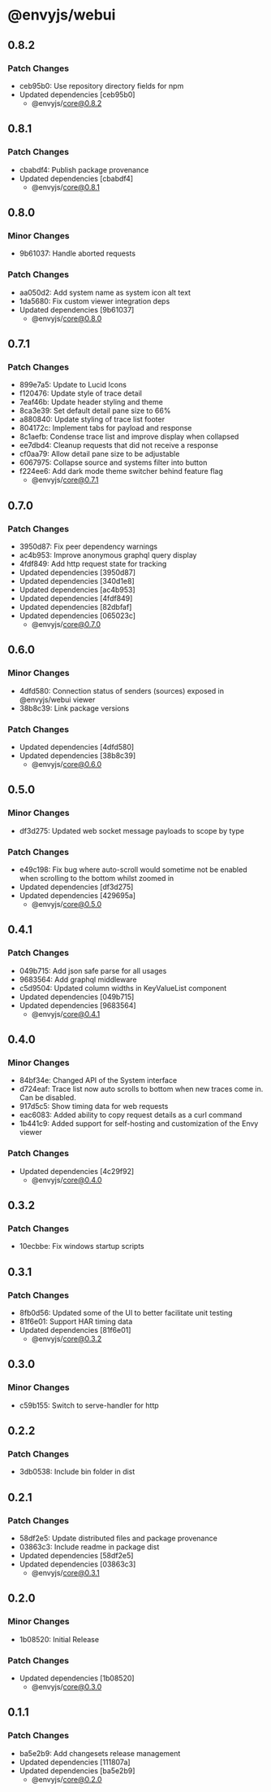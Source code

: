 # @envyjs/webui

## 0.8.2

### Patch Changes

- ceb95b0: Use repository directory fields for npm
- Updated dependencies [ceb95b0]
  - @envyjs/core@0.8.2

## 0.8.1

### Patch Changes

- cbabdf4: Publish package provenance
- Updated dependencies [cbabdf4]
  - @envyjs/core@0.8.1

## 0.8.0

### Minor Changes

- 9b61037: Handle aborted requests

### Patch Changes

- aa050d2: Add system name as system icon alt text
- 1da5680: Fix custom viewer integration deps
- Updated dependencies [9b61037]
  - @envyjs/core@0.8.0

## 0.7.1

### Patch Changes

- 899e7a5: Update to Lucid Icons
- f120476: Update style of trace detail
- 7eaf46b: Update header styling and theme
- 8ca3e39: Set default detail pane size to 66%
- a880840: Update styling of trace list footer
- 804172c: Implement tabs for payload and response
- 8c1aefb: Condense trace list and improve display when collapsed
- ee7dbd4: Cleanup requests that did not receive a response
- cf0aa79: Allow detail pane size to be adjustable
- 6067975: Collapse source and systems filter into button
- f224ee6: Add dark mode theme switcher behind feature flag
  - @envyjs/core@0.7.1

## 0.7.0

### Patch Changes

- 3950d87: Fix peer dependency warnings
- ac4b953: Improve anonymous graphql query display
- 4fdf849: Add http request state for tracking
- Updated dependencies [3950d87]
- Updated dependencies [340d1e8]
- Updated dependencies [ac4b953]
- Updated dependencies [4fdf849]
- Updated dependencies [82dbfaf]
- Updated dependencies [065023c]
  - @envyjs/core@0.7.0

## 0.6.0

### Minor Changes

- 4dfd580: Connection status of senders (sources) exposed in @envyjs/webui viewer
- 38b8c39: Link package versions

### Patch Changes

- Updated dependencies [4dfd580]
- Updated dependencies [38b8c39]
  - @envyjs/core@0.6.0

## 0.5.0

### Minor Changes

- df3d275: Updated web socket message payloads to scope by type

### Patch Changes

- e49c198: Fix bug where auto-scroll would sometime not be enabled when scrolling to the bottom whilst zoomed in
- Updated dependencies [df3d275]
- Updated dependencies [429695a]
  - @envyjs/core@0.5.0

## 0.4.1

### Patch Changes

- 049b715: Add json safe parse for all usages
- 9683564: Add graphql middleware
- c5d9504: Updated column widths in KeyValueList component
- Updated dependencies [049b715]
- Updated dependencies [9683564]
  - @envyjs/core@0.4.1

## 0.4.0

### Minor Changes

- 84bf34e: Changed API of the System<T> interface
- d724eaf: Trace list now auto scrolls to bottom when new traces come in. Can be disabled.
- 917d5c5: Show timing data for web requests
- eac6083: Added ability to copy request details as a curl command
- 1b441c9: Added support for self-hosting and customization of the Envy viewer

### Patch Changes

- Updated dependencies [4c29f92]
  - @envyjs/core@0.4.0

## 0.3.2

### Patch Changes

- 10ecbbe: Fix windows startup scripts

## 0.3.1

### Patch Changes

- 8fb0d56: Updated some of the UI to better facilitate unit testing
- 81f6e01: Support HAR timing data
- Updated dependencies [81f6e01]
  - @envyjs/core@0.3.2

## 0.3.0

### Minor Changes

- c59b155: Switch to serve-handler for http

## 0.2.2

### Patch Changes

- 3db0538: Include bin folder in dist

## 0.2.1

### Patch Changes

- 58df2e5: Update distributed files and package provenance
- 03863c3: Include readme in package dist
- Updated dependencies [58df2e5]
- Updated dependencies [03863c3]
  - @envyjs/core@0.3.1

## 0.2.0

### Minor Changes

- 1b08520: Initial Release

### Patch Changes

- Updated dependencies [1b08520]
  - @envyjs/core@0.3.0

## 0.1.1

### Patch Changes

- ba5e2b9: Add changesets release management
- Updated dependencies [111807a]
- Updated dependencies [ba5e2b9]
  - @envyjs/core@0.2.0
